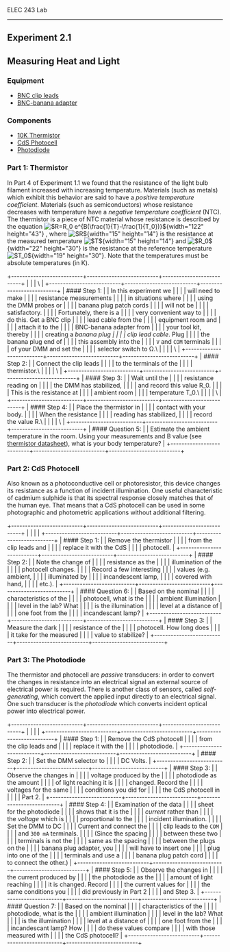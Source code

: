 ELEC 243 Lab

------------------------------------------------------------------------

Experiment 2.1
--------------

Measuring Heat and Light
------------------------

### Equipment

-   [BNC clip leads](figs/clip_leads.jpg)
-   [BNC-banana adapter](figs/banana_adapter.jpg)

### Components

-   [10K Thermistor](https://media.digikey.com/pdf/Data%20Sheets/Panasonic%20Sensors%20PDFs/ERTD_Series.pdf)
-   [CdS
    Photocell](https://media.digikey.com/pdf/Data%20Sheets/Photonic%20Detetectors%20Inc%20PDFs/PDV-P9001.pdf)
-   [Photodiode](http://www.ttelectronics.com/sites/default/files/download-files/OP905-906_1.pdf)

### Part 1: Thermistor

In Part 4 of Experiment 1.1 we found that the resistance of the light
bulb filament increased with increasing temperature. Materials (such as
metals) which exhibit this behavior are said to have a *positive
temperature coefficient*. Materials (such as semiconductors) whose
resistance decreases with temperature have a *negative temperature
coefficient* (NTC). The thermistor is a piece of NTC material whose
resistance is described by the equation ![\$R=R\_0
e\^{B(\\frac{1}{T}-\\frac{1}{T\_0})}\$](img20.png){width="122"
height="43"} , where ![\$R\$](img9.png){width="15" height="14"} is the
resistance at the measured temperature ![\$T\$](img21.png){width="15"
height="14"} and ![\$R\_0\$](img10.png){width="22" height="30"} is the
resistance at the reference temperature
![\$T\_0\$](img22.png){width="19" height="30"}. Note that the
temperatures must be absolute temperatures (in K).

+--------------------------+--------------------------+--------------------------+
|                          |                          | \                        |
+--------------------------+--------------------------+--------------------------+
| #### Step 1:             |                          | In this experiment we    |
|                          |                          | will need to make        |
|                          |                          | resistance measurements  |
|                          |                          | in situations where      |
|                          |                          | using the DMM probes or  |
|                          |                          | banana plug patch cords  |
|                          |                          | will not be              |
|                          |                          | satisfactory.            |
|                          |                          | Fortunately, there is a  |
|                          |                          | very convenient way to   |
|                          |                          | do this. Get a BNC clip  |
|                          |                          | lead cable from the      |
|                          |                          | equipment room and       |
|                          |                          | attach it to the         |
|                          |                          | BNC-banana adapter from  |
|                          |                          | your tool kit, thereby   |
|                          |                          | creating a *banana plug  |
|                          |                          | clip lead cable*. Plug   |
|                          |                          | the banana plug end of   |
|                          |                          | this assembly into the   |
|                          |                          | `V` and `COM` terminals  |
|                          |                          | of your DMM and set the  |
|                          |                          | selector switch to Ω.\   |
|                          |                          | \                        |
+--------------------------+--------------------------+--------------------------+
| #### Step 2:             |                          | Connect the clip leads   |
|                          |                          | to the terminals of the  |
|                          |                          | thermistor.\             |
|                          |                          | \                        |
+--------------------------+--------------------------+--------------------------+
| #### Step 3:             |                          | Wait until the           |
|                          |                          | resistance reading on    |
|                          |                          | the DMM has stabilized,  |
|                          |                          | and record this value R\_0.    |
|                          |                          | This is  the resistance at     |
|                          |                          | ambient room             |
|                          |                          | temperature T\_0.\            |
|                          |                          | \                        |
+--------------------------+--------------------------+--------------------------+
| #### Step 4:             |                          | Place the thermistor in  |
|                          |                          | contact with your body.  |
|                          |                          | When the resistance      |
|                          |                          | reading has stabilized,  |
|                          |                          | record the value R.\       |
|                          |                          | \                        |
+--------------------------+--------------------------+--------------------------+
| #### Question 5:         |                          | Estimate the ambient temperature in the room. Using your measurements and B value (see [thermistor datasheet](https://media.digikey.com/pdf/Data%20Sheets/Panasonic%20Sensors%20PDFs/ERTD_Series.pdf)), what is your body temperature?             |
+--------------------------+--------------------------+--------------------------+

### Part 2: CdS Photocell

Also known as a photoconductive cell or photoresistor, this device
changes its resistance as a function of incident illumination. One
useful characteristic of cadmium sulphide is that its spectral response
closely matches that of the human eye. That means that a CdS photocell
can be used in some photographic and photometric applications without
additional filtering.

+--------------------------+--------------------------+--------------------------+
|                          |                          |                          |
+--------------------------+--------------------------+--------------------------+
| #### Step 1:             |                          | Remove the thermistor    |
|                          |                          | from the clip leads and  |
|                          |                          | replace it with the CdS  |
|                          |                          | photocell.               |
+--------------------------+--------------------------+--------------------------+
| #### Step 2:             |                          | Note the change of       |
|                          |                          | resistance as the        |
|                          |                          | illumination of the      |
|                          |                          | photocell changes.       |
|                          |                          | Record a few interesting |
|                          |                          | values (e.g. ambient,    |
|                          |                          | illuminated by           |
|                          |                          | incandescent lamp,       |
|                          |                          | covered with hand,       |
|                          |                          | etc.).                   |
+--------------------------+--------------------------+--------------------------+
| #### Question 6:         |                          | Based on the nominal     |
|                          |                          | characteristics of the   |
|                          |                          | photocell, what is the   |
|                          |                          | ambient illumination     |
|                          |                          | level in the lab? What   |
|                          |                          | is the illumination      |
|                          |                          | level at a distance of   |
|                          |                          | one foot from the        |
|                          |                          | incandescant lamp?       |
+--------------------------+--------------------------+--------------------------+
| #### Step 3:             |                          | Measure the dark         |
|                          |                          | resistance of the        |
|                          |                          | photocell. How long does |
|                          |                          | it take for the measured |
|                          |                          | value to stabilize?      |
+--------------------------+--------------------------+--------------------------+

### Part 3: The Photodiode

The thermistor and photocell are *passive* transducers: in order to
convert the changes in resistance into an electrical signal an external
source of electrical power is required. There is another class of
sensors, called *self-generating*, which convert the applied input
directly to an electrical signal. One such transducer is the
*photodiode* which converts incident optical power into electrical
power.

+--------------------------+--------------------------+--------------------------+
|                          |                          |                          |
+--------------------------+--------------------------+--------------------------+
| #### Step 1:             |                          | Remove the CdS photocell |
|                          |                          | from the clip leads and  |
|                          |                          | replace it with the      |
|                          |                          | photodiode.              |
+--------------------------+--------------------------+--------------------------+
| #### Step 2:             |                          | Set the DMM selector to  |
|                          |                          | DC Volts.                |
+--------------------------+--------------------------+--------------------------+
| #### Step 3:             |                          | Observe the changes in   |
|                          |                          | voltage produced by the  |
|                          |                          | photodiode as the amount |
|                          |                          | of light reaching it is  |
|                          |                          | changed. Record the      |
|                          |                          | voltages for the same    |
|                          |                          | conditions you did for   |
|                          |                          | the CdS photocell in     |
|                          |                          | Part 2.                  |
+--------------------------+--------------------------+--------------------------+
| #### Step 4:             |                          | Examination of the data  |
|                          |                          | sheet for the photodiode |
|                          |                          | shows that it is the     |
|                          |                          | *current* rather than    |
|                          |                          | the *voltage* which is   |
|                          |                          | proportional to the      |
|                          |                          | incident illumination.   |
|                          |                          | Set the DMM to DC        |
|                          |                          | Current and connect the  |
|                          |                          | clip leads to the `COM`  |
|                          |                          | and `300 mA` terminals.  |
|                          |                          | (Since the spacing       |
|                          |                          | between these two        |
|                          |                          | terminals is not the     |
|                          |                          | same as the spacing      |
|                          |                          | between the plugs on the |
|                          |                          | banana plug adapter, you |
|                          |                          | will have to insert one  |
|                          |                          | plug into one of the     |
|                          |                          | terminals and use a      |
|                          |                          | banana plug patch cord   |
|                          |                          | to connect the other.)   |
+--------------------------+--------------------------+--------------------------+
| #### Step 5:             |                          | Observe the changes in   |
|                          |                          | the current produced by  |
|                          |                          | the photodiode as the    |
|                          |                          | amount of light reaching |
|                          |                          | it is changed. Record    |
|                          |                          | the current values for   |
|                          |                          | the same conditions you  |
|                          |                          | did previously in Part 2 |
|                          |                          | and Step 3.              |
+--------------------------+--------------------------+--------------------------+
| #### Question 7:         |                          | Based on the nominal     |
|                          |                          | characteristics of the   |
|                          |                          | photodiode, what is the  |
|                          |                          | ambient illumination     |
|                          |                          | level in the lab? What   |
|                          |                          | is the illumination      |
|                          |                          | level at a distance of   |
|                          |                          | one foot from the        |
|                          |                          | incandescant lamp? How   |
|                          |                          | do these values compare  |
|                          |                          | with those measured with |
|                          |                          | the CdS photocell?       |
+--------------------------+--------------------------+--------------------------+


